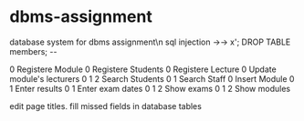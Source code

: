 # dbms-assignment
database system for dbms assignment\n
sql injection ->-> x'; DROP TABLE members; --

0      Registere Module
0      Registere Students
0      Registere Lecture
0      Update module's lecturers
0  1 2   Search Students</a>
0  1    Search Staff
0      Insert Module
0  1    Enter results
0  1    Enter exam dates
0  1 2   Show exams
0  1 2   Show modules
















edit page titles.
fill missed fields in database tables

